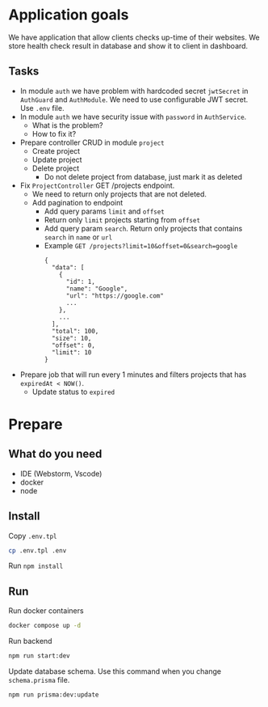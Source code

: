 # Application goals

We have application that allow clients checks up-time of their websites. 
We store health check result in database and show it to client in dashboard.

## Tasks 

- In module `auth` we have problem with hardcoded secret `jwtSecret` in `AuthGuard` and `AuthModule`. 
  We need to use configurable JWT secret. Use `.env` file.
- In module `auth` we have security issue with `password` in `AuthService`.
  - What is the problem?
  - How to fix it?
- Prepare controller CRUD in module `project`
  - Create project
  - Update project
  - Delete project
    - Do not delete project from database, just mark it as deleted
- Fix `ProjectController` GET /projects endpoint.
  - We need to return only projects that are not deleted.
  - Add pagination to endpoint
    - Add query params `limit` and `offset`
    - Return only `limit` projects starting from `offset`
    - Add query param `search`. Return only projects that contains `search` in `name` or `url`
    - Example 
      `GET /projects?limit=10&offset=0&search=google`
      ```
      {
        "data": [
          {
            "id": 1,
            "name": "Google",
            "url": "https://google.com"
            ...
          },
          ...
        ],
        "total": 100,
        "size": 10,
        "offset": 0,
        "limit": 10
      }
      ```
- Prepare job that will run every 1 minutes and filters projects that has `expiredAt < NOW()`. 
  - Update status to `expired`

# Prepare

## What do you need

- IDE (Webstorm, Vscode)
- docker
- node
 
## Install

Copy `.env.tpl`
  
```bash
cp .env.tpl .env
```

Run `npm install`

## Run

Run docker containers 

```bash
docker compose up -d
```

Run backend 

```bash
npm run start:dev
```

Update database schema. Use this command when you change `schema.prisma` file.

```bash
npm run prisma:dev:update
```
